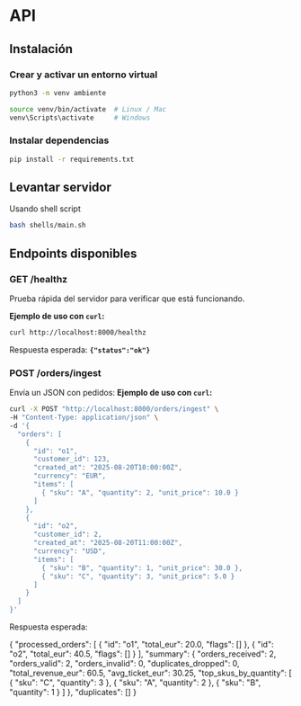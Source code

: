 # API

## Instalación
### Crear y activar un entorno virtual
```bash
python3 -m venv ambiente
```
```bash
source venv/bin/activate  # Linux / Mac
venv\Scripts\activate     # Windows
```
### Instalar dependencias
```bash
pip install -r requirements.txt
```
## Levantar servidor
Usando shell script
```bash
bash shells/main.sh
```

## Endpoints disponibles

### GET /healthz
Prueba rápida del servidor para verificar que está funcionando.

**Ejemplo de uso con `curl`:**
```bash
curl http://localhost:8000/healthz
```
Respuesta esperada:
**`{"status":"ok"}`**

### POST /orders/ingest
Envía un JSON con pedidos:
**Ejemplo de uso con `curl`:**
```bash
curl -X POST "http://localhost:8000/orders/ingest" \
-H "Content-Type: application/json" \
-d '{
  "orders": [
    {
      "id": "o1",
      "customer_id": 123,
      "created_at": "2025-08-20T10:00:00Z",
      "currency": "EUR",
      "items": [
        { "sku": "A", "quantity": 2, "unit_price": 10.0 }
      ]
    },
    {
      "id": "o2",
      "customer_id": 2,
      "created_at": "2025-08-20T11:00:00Z",
      "currency": "USD",
      "items": [
        { "sku": "B", "quantity": 1, "unit_price": 30.0 },
        { "sku": "C", "quantity": 3, "unit_price": 5.0 }
      ]
    }
  ]
}'
```
Respuesta esperada:

{
    "processed_orders": [
        {
            "id": "o1",
            "total_eur": 20.0,
            "flags": []
        },
        {
            "id": "o2",
            "total_eur": 40.5,
            "flags": []
        }
    ],
    "summary": {
        "orders_received": 2,
        "orders_valid": 2,
        "orders_invalid": 0,
        "duplicates_dropped": 0,
        "total_revenue_eur": 60.5,
        "avg_ticket_eur": 30.25,
        "top_skus_by_quantity": [
            {
                "sku": "C",
                "quantity": 3
            },
            {
                "sku": "A",
                "quantity": 2
            },
            {
                "sku": "B",
                "quantity": 1
            }
        ]
    },
    "duplicates": []
}


